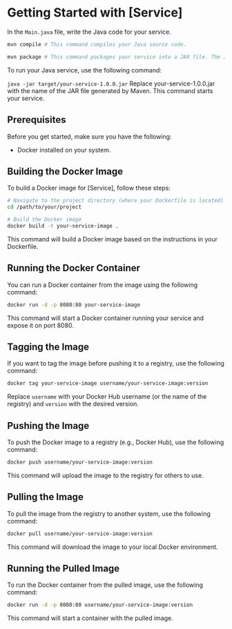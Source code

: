 # Getting Started with [Service]
In the `` Main.java `` file, write the Java code for your service.
```bash
mvn compile # This command compiles your Java source code.
```


```bash
mvn package # This command packages your service into a JAR file. The JAR file will be created in the ``target`` directory.
```

To run your Java service, use the following command:

```java -jar target/your-service-1.0.0.jar``` Replace your-service-1.0.0.jar with the name of the JAR file generated by Maven. This command starts your service.

## Prerequisites
Before you get started, make sure you have the following:
- Docker installed on your system.

## Building the Docker Image
To build a Docker image for [Service], follow these steps:
```bash
# Navigate to the project directory (where your Dockerfile is located)
cd /path/to/your/project

# Build the Docker image
docker build -t your-service-image .
```
This command will build a Docker image based on the instructions in your Dockerfile.

## Running the Docker Container
You can run a Docker container from the image using the following command:
```bash
docker run -d -p 8080:80 your-service-image
```
This command will start a Docker container running your service and expose it on port 8080.

## Tagging the Image
If you want to tag the image before pushing it to a registry, use the following command:
```bash
docker tag your-service-image username/your-service-image:version
```
Replace `username` with your Docker Hub username (or the name of the registry) and `version` with the desired version.

## Pushing the Image
To push the Docker image to a registry (e.g., Docker Hub), use the following command:
```bash
docker push username/your-service-image:version
```
This command will upload the image to the registry for others to use.

## Pulling the Image
To pull the image from the registry to another system, use the following command:
```bash
docker pull username/your-service-image:version
```
This command will download the image to your local Docker environment.

## Running the Pulled Image
To run the Docker container from the pulled image, use the following command:
```bash
docker run -d -p 8080:80 username/your-service-image:version
```
This command will start a container with the pulled image.
